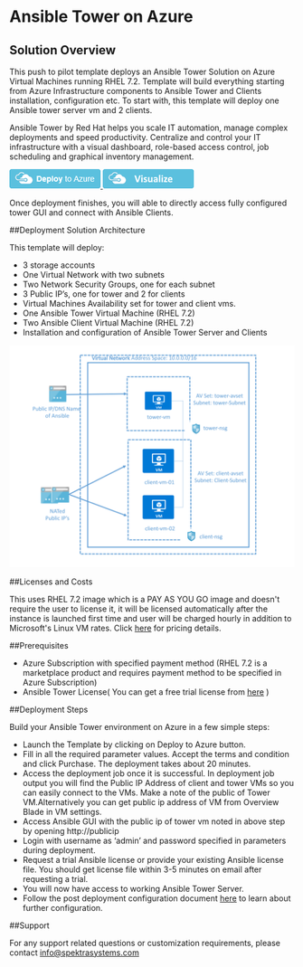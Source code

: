 # Ansible Tower on Azure 
## Solution Overview 
This push to pilot template deploys an Ansible Tower Solution on Azure Virtual Machines running RHEL 7.2. Template will build everything starting from Azure Infrastructure components to Ansible Tower and Clients installation, configuration etc. To start with, this template will deploy one Ansible tower server vm and 2 clients.

Ansible Tower by Red Hat helps you scale IT automation, manage complex deployments and speed productivity. Centralize and control your IT infrastructure with a visual dashboard, role-based access control, job scheduling and graphical inventory management.

<a href="https://portal.azure.com/#create/Microsoft.Template/uri/https%3A%2F%2Fraw.githubusercontent.com%2FAzure%2Fazure-quickstart-templates%2Fmaster%2Fansible-tower-rhel%2Fazuredeploy.json" target="_blank">
<img src="https://raw.githubusercontent.com/Azure/azure-quickstart-templates/master/1-CONTRIBUTION-GUIDE/images/deploytoazure.png"/>
</a>
<a href="https://portal.azure.com/#create/Microsoft.Template/uri/https%3A%2F%2Fraw.githubusercontent.com%2FAzure%2Fazure-quickstart-templates%2Fmaster%2Fansible-tower-rhel%2Fazuredeploy.json" target="_blank">
<img src="https://raw.githubusercontent.com/Azure/azure-quickstart-templates/master/1-CONTRIBUTION-GUIDE/images/visualizebutton.png"/>
</a> 


Once deployment finishes, you will able to directly access fully configured tower GUI and connect with Ansible Clients. 

##Deployment Solution Architecture 

This template will deploy: 

-   3 storage accounts
-	One Virtual Network with two subnets
-	Two Network Security Groups, one for each subnet
-	3 Public IP’s, one for tower and 2 for clients 
-	Virtual Machines Availability set for tower and client vms.
-	One Ansible Tower Virtual Machine (RHEL 7.2)
-	Two Ansible Client Virtual Machine (RHEL 7.2)
-	Installation and configuration of Ansible Tower Server and Clients


![Deployment Solution Architecture](https://raw.githubusercontent.com/Azure/azure-quickstart-templates/master/ansible-tower-rhel/images/ansible-architecture.png?raw=true)

##Licenses and Costs 

This uses RHEL 7.2 image which is a PAY AS YOU GO image and doesn't require the user to license it, it will be licensed automatically after the instance is launched first time and user will be charged hourly in addition to Microsoft's Linux VM rates.  Click [here](https://azure.microsoft.com/en-gb/pricing/details/virtual-machines/linux/#red-hat) for pricing details.

##Prerequisites 

- Azure Subscription with specified payment method (RHEL 7.2 is a marketplace product and requires payment method to be specified in Azure Subscription)
- Ansible Tower License( You can get a free trial license from [here](https://www.ansible.com/license) )

##Deployment Steps  

Build your Ansible Tower environment on Azure in a few simple steps: 

- Launch the Template by clicking on Deploy to Azure button.  
- Fill in all the required parameter values. Accept the terms and condition and click Purchase. The deployment takes about 20 minutes. 
- Access the deployment job once it is successful. In deployment job output you will find the Public IP Address of client and tower VMs so you can easily connect to the VMs. Make a note of the public of Tower VM.Alternatively you can get public ip address of VM from Overview Blade in VM settings.
- Access Ansible GUI with the public ip of tower vm noted in above step by opening http://publicip
- Login with username as ‘admin’ and password specified in parameters during deployment. 
- Request a trial Ansible license or provide your existing Ansible license file. You should get license file within 3-5 minutes on email after requesting a trial.
- You will now have access to working Ansible Tower Server. 
- Follow the post deployment configuration document [here](https://raw.githubusercontent.com/Azure/azure-quickstart-templates/master/ansible-tower-rhel/images/ansible-tower-rhel-postdeployment-configuration-guide.pdf) to learn about further configuration. 

##Support 

For any support related questions or customization requirements, please contact info@spektrasystems.com



